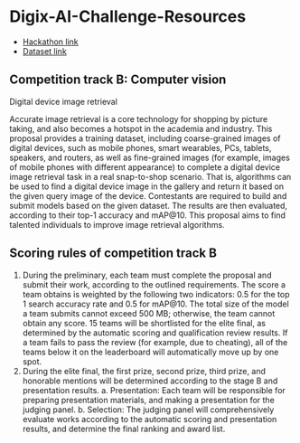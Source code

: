 # Digix-AI-Challenge-Resources

* [Hackathon link](https://developer.huawei.com/consumer/en/activity/digixActivity/digixdetail/101592649207348035)
* [Dataset link](https://colab.research.google.com/drive/1uBeyAR329YQAH8h1_elwIUuc7hCCRbD7?authuser=1)

## Competition track B: Computer vision
Digital device image retrieval

Accurate image retrieval is a core technology for shopping by picture taking, and also becomes a hotspot in the academia and industry. This proposal provides a training dataset, including coarse-grained images of digital devices, such as mobile phones, smart wearables, PCs, tablets, speakers, and routers, as well as fine-grained images (for example, images of mobile phones with different appearance) to complete a digital device image retrieval task in a real snap-to-shop scenario. That is, algorithms can be used to find a digital device image in the gallery and return it based on the given query image of the device.
Contestants are required to build and submit models based on the given dataset. The results are then evaluated, according to their top-1 accuracy and mAP@10.
This proposal aims to find talented individuals to improve image retrieval algorithms.

## Scoring rules of competition track B
1. During the preliminary, each team must complete the proposal and submit their work, according to the outlined requirements.
The score a team obtains is weighted by the following two indicators: 0.5 for the top 1 search accuracy rate and 0.5 for mAP@10.
The total size of the model a team submits cannot exceed 500 MB; otherwise, the team cannot obtain any score.
15 teams will be shortlisted for the elite final, as determined by the automatic scoring and qualification review results.
If a team fails to pass the review (for example, due to cheating), all of the teams below it on the leaderboard will automatically move up by one spot.
2. During the elite final, the first prize, second prize, third prize, and honorable mentions will be determined according to the stage B and presentation results.
a. Presentation: Each team will be responsible for preparing presentation materials, and making a presentation for the judging panel.
b. Selection: The judging panel will comprehensively evaluate works according to the automatic scoring and presentation results, and determine the final ranking and award list.
